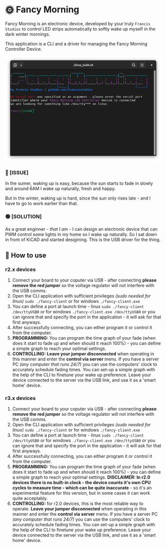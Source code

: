 # 🌞 Fancy Morning 

Fancy Morning is an electronic device, developed by your truly `Francis Studios` to control LED strips automatically to softly wake up myself in the dark winter mornings.

This application is a CLI and a driver for managing the Fancy Morning Controller Device.

![cli preview image](./docs/preview.png)

### 🔴 [ISSUE]

In the sumer, waking up is easy, because the sun starts to fade in slowly and around 6AM I wake up naturally, fresh and happy.

But in the winter, waking up is hard, since the sun only rises late - and I have to go to work earlier than that.

### 🟢 [SOLUTION]

As a great enginner _- that I am -_ I can design an electronic device that can PWM control some lights in my home so I wake up naturally. So I sat down in front of KiCAD and started desigining. This is the USB driver for the thing.

## 🤖 How to use

### r2.x devices

1) Connect your board to your coputer via USB - after connecting **please remove the red jumper** so the voltage regulator will not interfere with the USB comms.
2) Open the CLI application with sufficient privileges _(sudo needed for linux)_   `sudo ./fancy-client` or for windows `./fancy-client.exe`
3) You can define a port at launch time - linux `sudo ./fancy-client /dev/ttyUSB0` or for windows `./fancy-client.exe /dev/ttyUSB0` or you can ignore that and specify the port in the application - it will ask for that first anyways.
4) After successfully connecting, you can either program it or control it from the computer.
5) **PROGRAMMING:** You can program the time graph of your fade (when does it start to fade up and when should it reach 100%) - you can define a simple graph to reach your optimal settings.
6) **CONTROLLING:**  **Leave your jumper disconnected** when operating in this manner and enter the **control via server** menu. If you have a server PC _(any computer that runs 24/7)_  you can use the computers' clock to accurately schedule fading times. You can set-up a simple graph with the help of the CLI to finetune your wake up preference. Leave your device connected to the server via the USB link, and use it as a 'smart home' device.

### r3.x devices

1) Connect your board to your coputer via USB - after connecting **please remove the red jumper** so the voltage regulator will not interfere with the USB comms.
2) Open the CLI application with sufficient privileges _(sudo needed for linux)_   `sudo ./fancy-client` or for windows `./fancy-client.exe`
3) You can define a port at launch time - linux `sudo ./fancy-client /dev/ttyUSB0` or for windows `./fancy-client.exe /dev/ttyUSB0` or you can ignore that and specify the port in the application - it will ask for that first anyways.
4) After successfully connecting, you can either program it or control it from the computer.
5) **PROGRAMMING:** You can program the time graph of your fade (when does it start to fade up and when should it reach 100%) - you can define a simple graph to reach your optimal settings. **DISCLAIMER: In r2.0 devices there is no built-in clock - the device counts it's own CPU cycles to measure time - which can be quite inaccurate** - so it's an experimental feature for this version, but in some cases it can work quite acceptably. 
6) **CONTROLLING:** for r2.0 devices, this is the most reliable way to operate. **Leave your jumper disconnected** when operating in this manner and enter the **control via server** menu. If you have a server PC _(any computer that runs 24/7)_  you can use the computers' clock to accurately schedule fading times. You can set-up a simple graph with the help of the CLI to finetune your wake up preference. Leave your device connected to the server via the USB link, and use it as a 'smart home' device.
